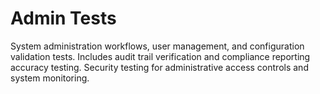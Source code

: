 # Admin Tests

System administration workflows, user management, and configuration validation tests.
Includes audit trail verification and compliance reporting accuracy testing.
Security testing for administrative access controls and system monitoring.